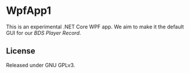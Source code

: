# WpfApp1

This is an experimental .NET Core WPF app. We aim to make it the default GUI for our *BDS Player Record*.

## License
Released under GNU GPLv3.